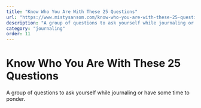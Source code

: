 ```yaml
---
title: "Know Who You Are With These 25 Questions"
url: "https://www.mistysansom.com/know-who-you-are-with-these-25-questions/"
description: "A group of questions to ask yourself while journaling or have some time to ponder."
category: "journaling"
order: 11
---
```


# Know Who You Are With These 25 Questions

A group of questions to ask yourself while journaling or have some time to ponder.
